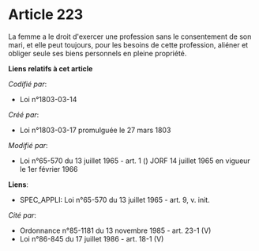 # Article 223

La femme a le droit d'exercer une profession sans le consentement de son mari, et elle peut toujours, pour les besoins de
cette profession, aliéner et obliger seule ses biens personnels en pleine propriété.

**Liens relatifs à cet article**

_Codifié par_:

  - Loi n°1803-03-14

_Créé par_:

  - Loi n°1803-03-17 promulguée le 27 mars 1803

_Modifié par_:

  - Loi n°65-570 du 13 juillet 1965 - art. 1 () JORF 14 juillet 1965 en vigueur le 1er février 1966

**Liens**:

  - SPEC_APPLI: Loi n°65-570 du 13 juillet 1965 - art. 9, v. init.

_Cité par_:

  - Ordonnance n°85-1181 du 13 novembre 1985 - art. 23-1 (V)
  - Loi n°86-845 du 17 juillet 1986 - art. 18-1 (V)
